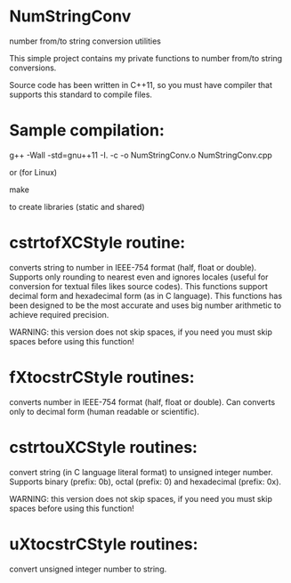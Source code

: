 NumStringConv
=============

number from/to string conversion utilities

This simple project contains my private functions to number from/to string conversions.

Source code has been written in C++11, so you must have compiler that supports this standard to compile files.

# Sample compilation:

g++ -Wall -std=gnu++11 -I. -c -o NumStringConv.o NumStringConv.cpp

or (for Linux)

make

to create libraries (static and shared)

# cstrtofXCStyle routine:

converts string to number in IEEE-754 format (half, float or double). Supports only rounding to nearest even and
ignores locales (useful for conversion for textual files likes source codes).
This functions support decimal form and hexadecimal form (as in C language).
This functions has been designed to be the most accurate and uses big number arithmetic to achieve required precision.

WARNING: this version does not skip spaces, if you need you must skip spaces before using this function!

# fXtocstrCStyle routines:

converts number in IEEE-754 format (half, float or double). Can converts only to decimal form (human readable or scientific).

# cstrtouXCStyle routines:

convert string (in C language literal format) to unsigned integer number. Supports binary (prefix: 0b), octal (prefix: 0)
and hexadecimal (prefix: 0x).

WARNING: this version does not skip spaces, if you need you must skip spaces before using this function!

# uXtocstrCStyle routines:
  convert unsigned integer number to string.
